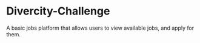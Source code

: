 # Divercity-Challenge
A basic jobs platform that allows users to view available jobs, and apply for them.
